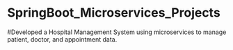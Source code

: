 # SpringBoot_Microservices_Projects
#Developed a Hospital Management System using microservices to manage patient, doctor, and appointment data.
